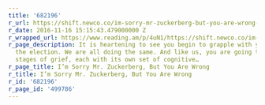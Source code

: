 ```yaml
---
title: '682196'
r_url: https://shift.newco.co/im-sorry-mr-zuckerberg-but-you-are-wrong-65dbf8513424
r_date: 2016-11-16 15:15:43.479000000 Z
r_wrapped_url: https://www.reading.am/p/4uN1/https://shift.newco.co/im-sorry-mr-zuckerberg-but-you-are-wrong-65dbf8513424
r_page_description: It is heartening to see you begin to grapple with your role in
  the election. We are all doing the same. And like us, you are going through multiple
  stages of grief, each with its own set of cognitive…
r_page_title: I’m Sorry Mr. Zuckerberg, But You Are Wrong
r_title: I’m Sorry Mr. Zuckerberg, But You Are Wrong
r_id: '682196'
r_page_id: '499786'
---
```


